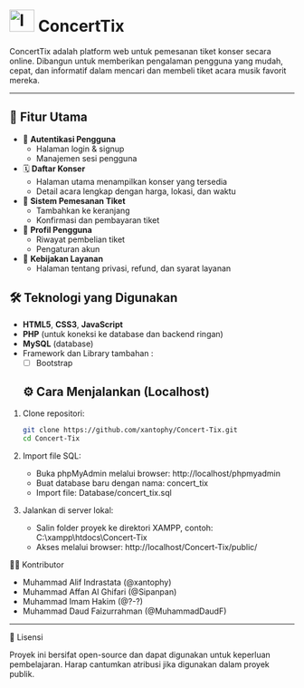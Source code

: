 

# <img width="44" height="39" alt="logo_1" src="https://github.com/user-attachments/assets/34ed673c-61e4-4794-b8cc-17b7d6f185f0" /> ConcertTix

ConcertTix adalah platform web untuk pemesanan tiket konser secara online. Dibangun untuk memberikan pengalaman pengguna yang mudah, cepat, dan informatif dalam mencari dan membeli tiket acara musik favorit mereka.

---

## 🚀 Fitur Utama

- 🔐 **Autentikasi Pengguna**
  - Halaman login & signup
  - Manajemen sesi pengguna
- 🗓️ **Daftar Konser**
  - Halaman utama menampilkan konser yang tersedia
  - Detail acara lengkap dengan harga, lokasi, dan waktu
- 🛒 **Sistem Pemesanan Tiket**
  - Tambahkan ke keranjang
  - Konfirmasi dan pembayaran tiket
- 👤 **Profil Pengguna**
  - Riwayat pembelian tiket
  - Pengaturan akun
- 🧾 **Kebijakan Layanan**
  - Halaman tentang privasi, refund, dan syarat layanan

## 🛠️ Teknologi yang Digunakan

- **HTML5**, **CSS3**, **JavaScript**
- **PHP** (untuk koneksi ke database dan backend ringan)
- **MySQL** (database)
- Framework dan Library tambahan :
  - [ ] Bootstrap
 
  ## ⚙️ Cara Menjalankan (Localhost)

1. Clone repositori:
   ```bash
   git clone https://github.com/xantophy/Concert-Tix.git
   cd Concert-Tix
   
2. Import file SQL:
   - Buka phpMyAdmin melalui browser:
     http://localhost/phpmyadmin
   - Buat database baru dengan nama:
     concert_tix
   - Import file:
     Database/concert_tix.sql

3. Jalankan di server lokal:
   - Salin folder proyek ke direktori XAMPP, contoh:
     C:\xampp\htdocs\Concert-Tix
   - Akses melalui browser:
     http://localhost/Concert-Tix/public/

🧑‍💻 Kontributor
- Muhammad Alif Indrastata (@xantophy)
- Muhammad Affan Al Ghifari (@Sipanpan)
- Muhammad Imam Hakim (@?-?)
- Muhammad Daud Faizurrahman (@MuhammadDaudF)
---
📄 Lisensi  

Proyek ini bersifat open-source dan dapat digunakan untuk keperluan pembelajaran. Harap cantumkan atribusi jika digunakan dalam proyek publik.

